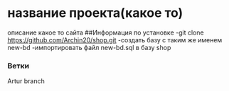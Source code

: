 # название проекта(какое то)
 описание какое то сайта
##Информация по установке
-git clone https://github.com/Archin20/shop.git
-создать базу с таким же именем new-bd
-импортировать файл new-bd.sql в базу shop 
### Ветки
Artur branch